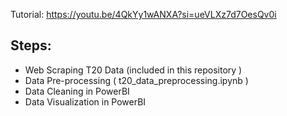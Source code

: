 Tutorial: https://youtu.be/4QkYy1wANXA?si=ueVLXz7d7OesQv0i

## Steps:
- Web Scraping T20 Data (included in this repository )
- Data Pre-processing ( t20_data_preprocessing.ipynb )
- Data Cleaning in PowerBI
- Data Visualization in PowerBI
